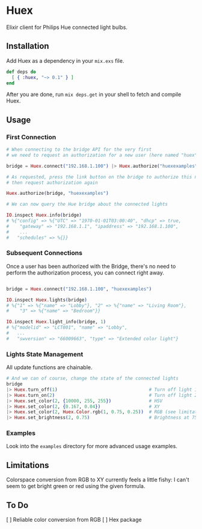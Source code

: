 # Huex

Elixir client for Philips Hue connected light bulbs.

## Installation

Add Huex as a dependency in your `mix.exs` file.

```elixir
def deps do
  [ { :huex, "~> 0.1" } ]
end
```

After you are done, run `mix deps.get` in your shell to fetch and compile Huex.

## Usage

### First Connection

```elixir
# When connecting to the bridge API for the very first
# we need to request an authorization for a new user (here named "huex")

bridge = Huex.connect("192.168.1.100") |> Huex.authorize("huexexamples")

# As requested, press the link button on the bridge to authorize this new user
# then request authorization again

Huex.authorize(bridge, "huexexamples")

# We can now query the Hue bridge about the connected lights

IO.inspect Huex.info(bridge)
# %{"config" => %{"UTC" => "1970-01-01T03:00:40", "dhcp" => true,
#    "gateway" => "192.168.1.1", "ipaddress" => "192.168.1.100",
#    ...
#   "schedules" => %{}}
```

### Subsequent Connections

Once a user has been authorized with the Bridge, there's no need to perform
the authorization process, you can connect right away.

```elixir

bridge = Huex.connect("192.168.1.100", "huexexamples")

IO.inspect Huex.lights(bridge)
# %{"1" => %{"name" => "Lobby"}, "2" => %{"name" => "Living Room"},
#    "3" => %{"name" => "Bedroom"}}

IO.inspect Huex.light_info(bridge, 1)
# %{"modelid" => "LCT001", "name" => "Lobby",
#   ...
#   "swversion" => "66009663", "type" => "Extended color light"}
```

### Lights State Management

All update functions are chainable.

```elixir
# And we can of course, change the state of the connected lights
bridge
|> Huex.turn_off(1)                                  # Turn off light 1
|> Huex.turn_on(2)                                   # Turn off light 2
|> Huex.set_color(2, {10000, 255, 255})              # HSV
|> Huex.set_color(2, {0.167, 0.04})                  # XY
|> Huex.set_color(2, Huex.Color.rgb(1, 0.75, 0.25))  # RGB (see limitations)
|> Huex.set_brightness(2, 0.75)                      # Brightness at 75%

```

### Examples

Look into the `examples` directory for more advanced usage examples.

## Limitations

Colorspace conversion from RGB to XY currently feels a little fishy: I can't seem to get bright green or red using the given formula.

## To Do

[ ] Reliable color conversion from RGB
[ ] Hex package
